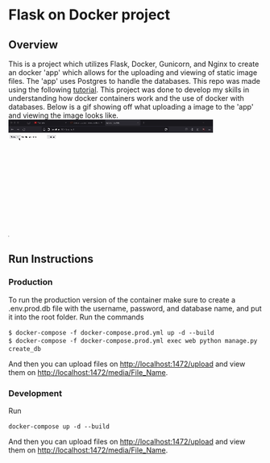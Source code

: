 # Flask on Docker project
## Overview
This is a project which utilizes Flask, Docker, Gunicorn, and Nginx to create an docker 'app' which allows for the uploading and viewing of static image files. The 'app' uses Postgres to handle the databases. This repo was made using the following [tutorial](https://testdriven.io/blog/dockerizing-flask-with-postgres-gunicorn-and-nginx/). This project was done to develop my skills in understanding how docker containers work and the use of docker with databases. Below is a gif showing off what uploading a image to the 'app' and viewing the image looks like. 
![Show Off Uploading](howdy.gif)
## Run Instructions
### Production
To run the production version of the container make sure to create a .env.prod.db file with the username, password, and database name, and put it into the root folder. 
Run the commands
```
$ docker-compose -f docker-compose.prod.yml up -d --build
$ docker-compose -f docker-compose.prod.yml exec web python manage.py create_db
```
And then you can upload files on [http://localhost:1472/upload](http://localhost:1472/upload) and view them on [http://localhost:1472/media/File_Name](http://localhost:1472/media/File_Name).
### Development
Run 
```
docker-compose up -d --build
```
And then you can upload files on [http://localhost:1472/upload](http://localhost:1472/upload) and view them on [http://localhost:1472/media/File_Name](http://localhost:1472/media/File_Name).


